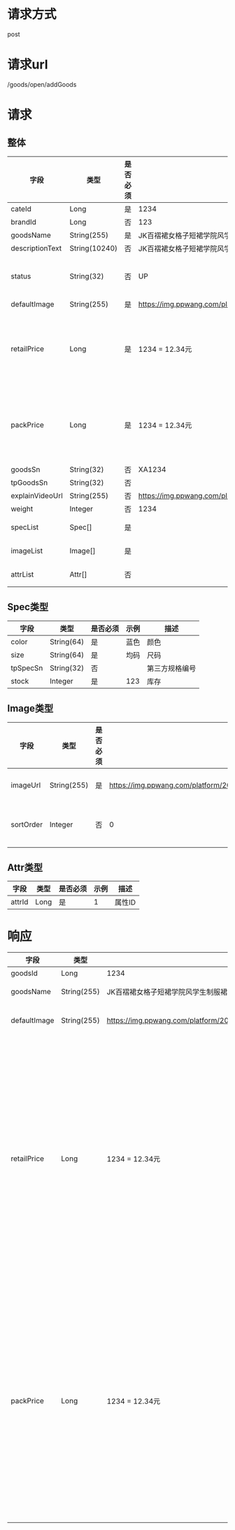 # 请求方式
post



# 请求url
/goods/open/addGoods



# 请求
## 整体
   字段  |  类型  |  是否必须  |  示例  |  描述  
------------------------------|---------------|------|-----------------------------------|-----------------------------------
cateId                        |  Long         |  是  |  1234                             |  分类ID
brandId                       |  Long         |  否  |  123                              |  品牌ID
goodsName                     |  String(255)  |  是  |  JK百褶裙女格子短裙学院风学生制服裙格裙百搭防  |  商品名称
descriptionText               |  String(10240) | 否  |  JK百褶裙女格子短裙学院风学生制服裙格裙百搭防  |  商品描述
status                        |  String(32)   |  否  |  UP                               |  商品状态。默认为UP。参考：商品API-相关枚举-商品状态。不能传DOWN_BY_PLATFORM
defaultImage                  |  String(255)  |  是  |  https://img.ppwang.com/platform/2021/06/17/upload_257812_F207_0_0.png  |  封面图绝对路径
retailPrice                   |  Long         |  是  |  1234 = 12.34元                   |  商品拿货价。注意！接口返回的是整数，如需要换算的话，需要接口调用方自己除以100以转移成实际的金额。如返回1234，意思是金额为12.34元
packPrice                     |  Long         |  是  |  1234 = 12.34元                   |  商品打包价。注意！接口返回的是整数，如需要换算的话，需要接口调用方自己除以100以转移成实际的金额。如返回1234，意思是金额为12.34元
goodsSn                       |  String(32)   |  否  |  XA1234                           |  商品货号
tpGoodsSn                     |  String(32)   |  否  |                                   |  第三方商品货号
explainVideoUrl               |  String(255)  |  否  |  https://img.ppwang.com/platform/2021/06/17/upload_257812_F207_0_0.mp4  |  直播讲解视频绝对地址
weight                        |  Integer      |  否  |  1234                             |  商品重量。单位：克
specList                      |  Spec[]       |  是  |                                   |  规格列表。具体字段参考Spec类型"
imageList                     |  Image[]      |  是  |                                   |  商品详情图片列表。具体字段参考Image类型
attrList                      |  Attr[]       |  否  |                                   |  商品属性列表。具体字段参考Attr类型


## Spec类型
   字段  |  类型  |  是否必须  |  示例  |  描述  
------------------------------|---------------|------|-----------------------------------|-----------------------------------
color                         |  String(64)   |  是  |  蓝色                              |  颜色
size                          |  String(64)   |  是  |  均码                              |  尺码
tpSpecSn                      |  String(32)   |  否  |                                    |  第三方规格编号
stock                         |  Integer      |  是  |  123                               |  库存


## Image类型
   字段  |  类型  |  是否必须  |  示例  |  描述  
------------------------------|---------------|------|-----------------------------------|-----------------------------------
imageUrl                      |  String(255)  |  是  |  https://img.ppwang.com/platform/2021/06/17/upload_257812_F207_0_0.png  |  图片绝对路径
sortOrder                     |  Integer      |  否  |  0                                |  排序。默认为0


## Attr类型
   字段  |  类型  |  是否必须  |  示例  |  描述  
------------------------------|---------------|------|-----------------------------------|-----------------------------------
attrId                        |  Long         |  是  |  1                                 |  属性ID



# 响应
   字段  |  类型  |  示例  |  描述  
------------------------------|---------------|-----------------------------------|-----------------------------------
goodsId                       |  Long         |  1234                             |  商品ID
goodsName                     |  String(255)  |  JK百褶裙女格子短裙学院风学生制服裙格裙百搭防  |  商品名称
defaultImage                  |  String(255)  |  https://img.ppwang.com/platform/2021/06/17/upload_257812_F207_0_0.png  |  封面图绝对路径
retailPrice                   |  Long         |  1234 = 12.34元                   |  商品拿货价。注意！接口返回的是整数，如需要换算的话，需要接口调用方自己除以100以转移成实际的金额。如返回1234，意思是金额为12.34元
packPrice                     |  Long         |  1234 = 12.34元                   |  商品打包价。注意！接口返回的是整数，如需要换算的话，需要接口调用方自己除以100以转移成实际的金额。如返回1234，意思是金额为12.34元

